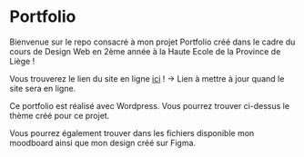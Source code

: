 # Portfolio
Bienvenue sur le repo consacré à mon projet Portfolio créé dans le cadre du cours de Design Web en 2ème année à la Haute Ecole de la Province de Liège !

Vous trouverez le lien du site en ligne [ici](emilie-colleye.be) ! -> Lien à mettre à jour quand le site sera en ligne. 

Ce portfolio est réalisé avec Wordpress. Vous pourrez trouver ci-dessus le thème créé pour ce projet. 

Vous pourrez également trouver dans les fichiers disponible mon moodboard ainsi que mon design créé sur Figma. 

